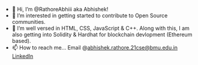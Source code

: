 - 👋 Hi, I’m @RathoreAbhiii aka Abhishek!
- 👀 I’m interested in getting started to contribute to Open Source communities.
- 🌱 I’m well versed in HTML, CSS, JavaScript & C++. Along with this, I am also getting into Solidity & Hardhat for blockchain devlopment (Ethereum based).
- 📫 How to reach me...
  Email @abhishek.rathore.21cse@bmu.edu.in
  [LinkedIn](https://www.linkedin.com/in/abhishek-rathore-1227a61b5/)
  
<!---
RathoreAbhiii/RathoreAbhiii is a ✨ special ✨ repository because its `README.md` (this file) appears on your GitHub profile.
You can click the Preview link to take a look at your changes.
--->
